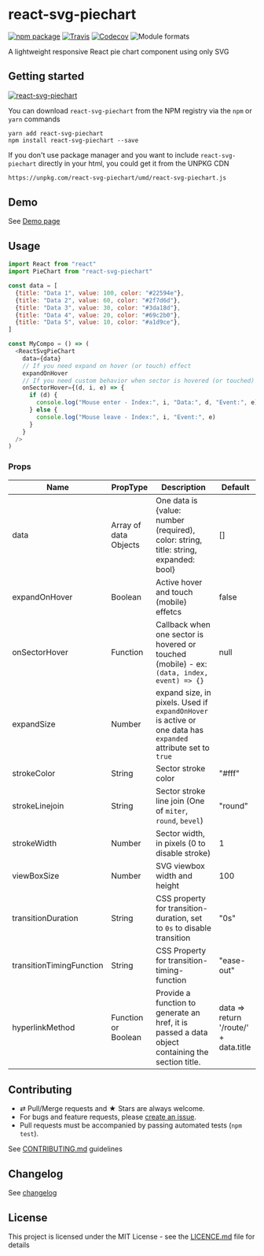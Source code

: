 # react-svg-piechart

[![npm package][npm-badge]][npm] [![Travis][build-badge]][build]
[![Codecov][codecov-badge]][codecov] ![Module formats][module-formats]

A lightweight responsive React pie chart component using only SVG

## Getting started

[![react-svg-piechart](https://nodei.co/npm/react-svg-piechart.png?downloads=true&downloadRank=true&stars=true)](https://nodei.co/npm/react-svg-piechart/)

You can download `react-svg-piechart` from the NPM registry via the `npm` or
`yarn` commands

```shell
yarn add react-svg-piechart
npm install react-svg-piechart --save
```

If you don't use package manager and you want to include `react-svg-piechart`
directly in your html, you could get it from the UNPKG CDN

```html
https://unpkg.com/react-svg-piechart/umd/react-svg-piechart.js
```

## Demo

See [Demo page][github-page]

## Usage

```js
import React from "react"
import PieChart from "react-svg-piechart"

const data = [
  {title: "Data 1", value: 100, color: "#22594e"},
  {title: "Data 2", value: 60, color: "#2f7d6d"},
  {title: "Data 3", value: 30, color: "#3da18d"},
  {title: "Data 4", value: 20, color: "#69c2b0"},
  {title: "Data 5", value: 10, color: "#a1d9ce"},
]

const MyCompo = () => (
  <ReactSvgPieChart
    data={data}
    // If you need expand on hover (or touch) effect
    expandOnHover
    // If you need custom behavior when sector is hovered (or touched)
    onSectorHover={(d, i, e) => {
      if (d) {
        console.log("Mouse enter - Index:", i, "Data:", d, "Event:", e)
      } else {
        console.log("Mouse leave - Index:", i, "Event:", e)
      }
    }
  />
)
```

### Props

| Name                     | PropType              | Description                                                                                                  | Default                               |
| ------------------------ | --------------------- | ------------------------------------------------------------------------------------------------------------ | ------------------------------------- |
| data                     | Array of data Objects | One data is {value: number (required), color: string, title: string, expanded: bool}                         | []                                    |
| expandOnHover            | Boolean               | Active hover and touch (mobile) effetcs                                                                      | false                                 |
| onSectorHover            | Function              | Callback when one sector is hovered or touched (mobile) - ex: `(data, index, event) => {}`                   | null                                  |
| expandSize               | Number                | expand size, in pixels. Used if `expandOnHover` is active or one data has `expanded` attribute set to `true` |
| strokeColor              | String                | Sector stroke color                                                                                          | "#fff"                                |
| strokeLinejoin           | String                | Sector stroke line join (One of `miter`, `round`, `bevel`)                                                   | "round"                               |
| strokeWidth              | Number                | Sector width, in pixels (0 to disable stroke)                                                                | 1                                     |
| viewBoxSize              | Number                | SVG viewbox width and height                                                                                 | 100                                   |
| transitionDuration       | String                | CSS property for transition-duration, set to `0s` to disable transition                                      | "0s"                                  |
| transitionTimingFunction | String                | CSS Property for transition-timing-function                                                                  | "ease-out"                            |
| hyperlinkMethod          | Function or Boolean   | Provide a function to generate an href, it is passed a data object containing the section title.             | data => return '/route/' + data.title |

## Contributing

*   ⇄ Pull/Merge requests and ★ Stars are always welcome.
*   For bugs and feature requests, please [create an issue][github-issue].
*   Pull requests must be accompanied by passing automated tests (`npm test`).

See [CONTRIBUTING.md](./CONTRIBUTING.md) guidelines

## Changelog

See [changelog](./CHANGELOG.md)

## License

This project is licensed under the MIT License - see the
[LICENCE.md](./LICENCE.md) file for details

[npm-badge]: https://img.shields.io/npm/v/react-svg-piechart.svg?style=flat-square
[npm]: https://www.npmjs.org/package/react-svg-piechart
[build-badge]: https://img.shields.io/travis/xuopled/react-svg-piechart/master.svg?style=flat-square
[build]: https://travis-ci.org/xuopled/react-svg-piechart
[codecov-badge]: https://img.shields.io/codecov/c/github/xuopled/react-svg-piechart.svg?style=flat-square
[codecov]: https://codecov.io/gh/xuopled/react-svg-piechart
[module-formats]: https://img.shields.io/badge/module%20formats-umd%2C%20cjs%2C%20esm-green.svg?style=flat-square
[github-page]: https://xuopled.github.io/react-svg-piechart
[github-issue]: https://github.com/xuopled/react-svg-piechart/issues/new
